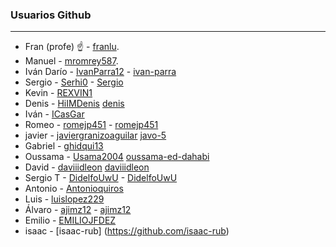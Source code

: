### Usuarios Github
----
* Fran (profe) :point_up: - [franlu](https://github.com/franlu).
* Manuel - [mromrey587](https://github.com/mromrey587).
* Iván Darío - [IvanParra12](https://github.com/IvanParra12) - [ivan-parra](https://stackoverflow.com/users/20324559/ivan-parra)
* Sergio - [Serhi0](https://github.com/Serhi0) - [Sergio](https://es.stackoverflow.com/users/309792/sergio)
* Kevin - [REXVIN1](https://github.com/REXVIN1)
* Denis - [HiIMDenis](https://github.com/HiIMDenis) [denis](https://stackoverflow.com/users/20324506/denis)
* Iván - [ICasGar](https://github.com/ICasGar)
* Romeo - [romejp451](https://github.com/romejp451) - [romejp451](https://es.stackoverflow.com/users/308508/romejp451)
* javier - [javiergranizoaguilar](https://github.com/javiergranizoaguilar)  [javo-5](https://stackoverflow.com/users/20324508/javo-5)
* Gabriel - [ghidqui13](https://github.com/ghidqui13/ghidqui13)
* Oussama - [Usama2004](https://github.com/Usama2004) [oussama-ed-dahabi](https://stackoverflow.com/users/20324541/oussama-ed-dahabi)
* David - [daviiidleon](https://github.com/daviiidleon) [daviiidleon](https://es.stackoverflow.com/users/308511/daviiidleon)
* Sergio T - [DidelfoUwU](https://github.com/didelfouwu) - [DidelfoUwU](https://es.stackoverflow.com/users/308507/didelfouwu)
* Antonio - [Antonioquiros](https://github.com/Antonioquiros)
* Luis - [luislopez229](https://github.com/luislopez229)
* Álvaro - [ajimz12](https://github.com/ajimz12) - [ajimz12](https://stackoverflow.com/users/20479567/%c3%81lvaro)
* Emilio - [EMILIOJFDEZ](https://github.com/EMILIOJFDEZ)
* isaac - [isaac-rub] (https://github.com/isaac-rub)

